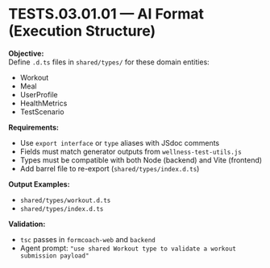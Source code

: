 # TESTS.03.01.01 — AI Format (Execution Structure)

**Objective:**  
Define `.d.ts` files in `shared/types/` for these domain entities:
- Workout
- Meal
- UserProfile
- HealthMetrics
- TestScenario

**Requirements:**
- Use `export interface` or `type` aliases with JSdoc comments
- Fields must match generator outputs from `wellness-test-utils.js`
- Types must be compatible with both Node (backend) and Vite (frontend)
- Add barrel file to re-export (`shared/types/index.d.ts`)

**Output Examples:**  
- `shared/types/workout.d.ts`
- `shared/types/index.d.ts`

**Validation:**
- `tsc` passes in `formcoach-web` and `backend`
- Agent prompt: `"use shared Workout type to validate a workout submission payload"`
